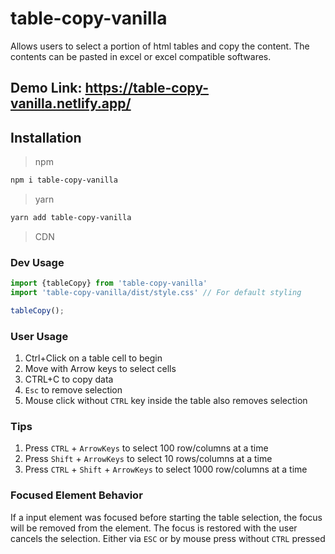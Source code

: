 # table-copy-vanilla

Allows users to select a portion of html tables and copy the content. The contents can be pasted in excel or excel compatible softwares.

## Demo Link: https://table-copy-vanilla.netlify.app/

## Installation

> npm
```bash
npm i table-copy-vanilla
```

> yarn
```bash
yarn add table-copy-vanilla
```

> CDN

### Dev Usage

```ts
import {tableCopy} from 'table-copy-vanilla'
import 'table-copy-vanilla/dist/style.css' // For default styling

tableCopy();

```

### User Usage
1. Ctrl+Click on a table cell to begin
2. Move with Arrow keys to select cells
3. CTRL+C to copy data
4. `Esc` to remove selection
5. Mouse click without `CTRL` key inside the table also removes selection

### Tips
1. Press `CTRL` + `ArrowKeys` to select 100 row/columns at a time
2. Press `Shift` + `ArrowKeys` to select 10 rows/columns at a time
3. Press `CTRL` + `Shift` + `ArrowKeys` to select 1000 row/columns at a time

### Focused Element Behavior
If a input element was focused before starting the table selection, the focus will be removed from the element. The focus is restored with the user cancels the selection. Either via `ESC` or by mouse press without `CTRL` pressed